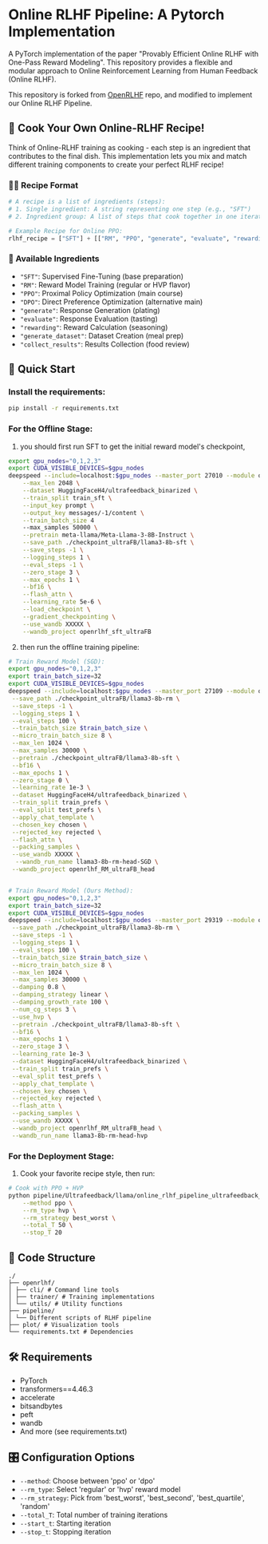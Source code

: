# Online RLHF Pipeline: A Pytorch Implementation

A PyTorch implementation of the paper "Provably Efficient Online RLHF with One-Pass Reward Modeling". This repository provides a flexible and modular approach to Online Reinforcement Learning from Human Feedback (Online RLHF).

This repository is forked from [OpenRLHF](https://github.com/OpenRLHF/OpenRLHF) repo, and modified to implement our Online RLHF Pipeline.

## 🌟 Cook Your Own Online-RLHF Recipe!

Think of Online-RLHF training as cooking - each step is an ingredient that contributes to the final dish. This implementation lets you mix and match different training components to create your perfect RLHF recipe!

### 🧑‍🍳 Recipe Format

```python
# A recipe is a list of ingredients (steps):
# 1. Single ingredient: A string representing one step (e.g., "SFT")
# 2. Ingredient group: A list of steps that cook together in one iteration

# Example Recipe for Online PPO:
rlhf_recipe = ["SFT"] + [["RM", "PPO", "generate", "evaluate", "rewarding", "generate_dataset", "collect_results"]] * stop_t
```

### 🥘 Available Ingredients

-   `"SFT"`: Supervised Fine-Tuning (base preparation)
-   `"RM"`: Reward Model Training (regular or HVP flavor)
-   `"PPO"`: Proximal Policy Optimization (main course)
-   `"DPO"`: Direct Preference Optimization (alternative main)
-   `"generate"`: Response Generation (plating)
-   `"evaluate"`: Response Evaluation (tasting)
-   `"rewarding"`: Reward Calculation (seasoning)
-   `"generate_dataset"`: Dataset Creation (meal prep)
-   `"collect_results"`: Results Collection (food review)

## 🚀 Quick Start

### Install the requirements:

```bash
pip install -r requirements.txt
```

### For the Offline Stage:

1. you should first run SFT to get the initial reward model's checkpoint,

```bash
export gpu_nodes="0,1,2,3"
export CUDA_VISIBLE_DEVICES=$gpu_nodes
deepspeed --include=localhost:$gpu_nodes --master_port 27010 --module openrlhf.cli.train_sft \
    --max_len 2048 \
    --dataset HuggingFaceH4/ultrafeedback_binarized \
    --train_split train_sft \
    --input_key prompt \
    --output_key messages/-1/content \
    --train_batch_size 4
    --max_samples 50000 \
    --pretrain meta-llama/Meta-Llama-3-8B-Instruct \
    --save_path ./checkpoint_ultraFB/llama3-8b-sft \
    --save_steps -1 \
    --logging_steps 1 \
    --eval_steps -1 \
    --zero_stage 3 \
    --max_epochs 1 \
    --bf16 \
    --flash_attn \
    --learning_rate 5e-6 \
    --load_checkpoint \
    --gradient_checkpointing \
    --use_wandb XXXXX \
    --wandb_project openrlhf_sft_ultraFB
```

2. then run the offline training pipeline:

```bash
# Train Reward Model (SGD):
export gpu_nodes="0,1,2,3"
export train_batch_size=32
export CUDA_VISIBLE_DEVICES=$gpu_nodes
deepspeed --include=localhost:$gpu_nodes --master_port 27109 --module openrlhf.cli.train_rm_head \
 --save_path ./checkpoint_ultraFB/llama3-8b-rm \
 --save_steps -1 \
 --logging_steps 1 \
 --eval_steps 100 \
 --train_batch_size $train_batch_size \
 --micro_train_batch_size 8 \
 --max_len 1024 \
 --max_samples 30000 \
 --pretrain ./checkpoint_ultraFB/llama3-8b-sft \
 --bf16 \
 --max_epochs 1 \
 --zero_stage 0 \
 --learning_rate 1e-3 \
 --dataset HuggingFaceH4/ultrafeedback_binarized \
 --train_split train_prefs \
 --eval_split test_prefs \
 --apply_chat_template \
 --chosen_key chosen \
 --rejected_key rejected \
 --flash_attn \
 --packing_samples \
 --use_wandb XXXXX \
  --wandb_run_name llama3-8b-rm-head-SGD \
 --wandb_project openrlhf_RM_ultraFB_head


# Train Reward Model (Ours Method):
export gpu_nodes="0,1,2,3"
export train_batch_size=32
export CUDA_VISIBLE_DEVICES=$gpu_nodes
deepspeed --include=localhost:$gpu_nodes --master_port 29319 --module openrlhf.cli.train_rm_head_hvp \
 --save_path ./checkpoint_ultraFB/llama3-8b-rm \
 --save_steps -1 \
 --logging_steps 1 \
 --eval_steps 100 \
 --train_batch_size $train_batch_size \
 --micro_train_batch_size 8 \
 --max_len 1024 \
 --max_samples 30000 \
 --damping 0.8 \
 --damping_strategy linear \
 --damping_growth_rate 100 \
 --num_cg_steps 3 \
 --use_hvp \
 --pretrain ./checkpoint_ultraFB/llama3-8b-sft \
 --bf16 \
 --max_epochs 1 \
 --zero_stage 3 \
 --learning_rate 1e-3 \
 --dataset HuggingFaceH4/ultrafeedback_binarized \
 --train_split train_prefs \
 --eval_split test_prefs \
 --apply_chat_template \
 --chosen_key chosen \
 --rejected_key rejected \
 --flash_attn \
 --packing_samples \
 --use_wandb XXXXX \
 --wandb_project openrlhf_RM_ultraFB_head \
 --wandb_run_name llama3-8b-rm-head-hvp
```

### For the Deployment Stage:

1. Cook your favorite recipe style, then run:

```bash
# Cook with PPO + HVP
python pipeline/Ultrafeedback/llama/online_rlhf_pipeline_ultrafeedback_llama.py \
    --method ppo \
    --rm_type hvp \
    --rm_strategy best_worst \
    --total_T 50 \
    --stop_T 20

```

## 📁 Code Structure

```
./
├── openrlhf/
│ ├── cli/ # Command line tools
│ ├── trainer/ # Training implementations
│ └── utils/ # Utility functions
├── pipeline/
│ └── Different scripts of RLHF pipeline
├── plot/ # Visualization tools
└── requirements.txt # Dependencies

```

## 🛠 Requirements

-   PyTorch
-   transformers==4.46.3
-   accelerate
-   bitsandbytes
-   peft
-   wandb
-   And more (see requirements.txt)

## 🎛 Configuration Options

-   `--method`: Choose between 'ppo' or 'dpo'
-   `--rm_type`: Select 'regular' or 'hvp' reward model
-   `--rm_strategy`: Pick from 'best_worst', 'best_second', 'best_quartile', 'random'
-   `--total_T`: Total number of training iterations
-   `--start_t`: Starting iteration
-   `--stop_t`: Stopping iteration
